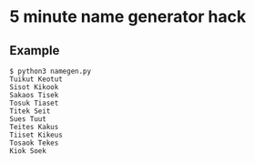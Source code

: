 # 5 minute name generator hack

## Example

    $ python3 namegen.py
    Tuikut Keotut
    Sisot Kikook
    Sakaos Tisek
    Tosuk Tiaset
    Titek Seit
    Sues Tuut
    Teites Kakus
    Tiiset Kikeus
    Tosaok Tekes
    Kiok Soek
